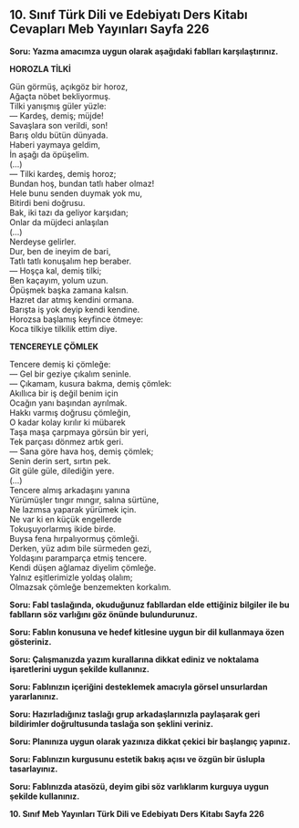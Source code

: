 ## 10. Sınıf Türk Dili ve Edebiyatı Ders Kitabı Cevapları Meb Yayınları Sayfa 226

**Soru: Yazma amacımza uygun olarak aşağıdaki fablları karşılaştırınız.**

**HOROZLA TİLKİ**

Gün görmüş, açıkgöz bir horoz,  
 Ağaçta nöbet bekliyormuş.  
 Tilki yanışmış güler yüzle:  
 — Kardeş, demiş; müjde!  
 Savaşlara son verildi, son!  
 Barış oldu bütün dünyada.  
 Haberi yaymaya geldim,  
 İn aşağı da öpüşelim.  
 (…)  
 — Tilki kardeş, demiş horoz;  
 Bundan hoş, bundan tatlı haber olmaz!  
 Hele bunu senden duymak yok mu,  
 Bitirdi beni doğrusu.  
 Bak, iki tazı da geliyor karşıdan;  
 Onlar da müjdeci anlaşılan  
 (…)  
 Nerdeyse gelirler.  
 Dur, ben de ineyim de bari,  
 Tatlı tatlı konuşalım hep beraber.  
 — Hoşça kal, demiş tilki;  
 Ben kaçayım, yolum uzun.  
 Öpüşmek başka zamana kalsın.  
 Hazret dar atmış kendini ormana.  
 Barışta iş yok deyip kendi kendine.  
 Horozsa başlamış keyfince ötmeye:  
 Koca tilkiye tilkilik ettim diye.

**TENCEREYLE ÇÖMLEK**

Tencere demiş ki çömleğe:  
 — Gel bir geziye çıkalım seninle.  
 — Çıkamam, kusura bakma, demiş çömlek:  
 Akıllıca bir iş değil benim için  
 Ocağın yanı başından ayrılmak.  
 Hakkı varmış doğrusu çömleğin,  
 O kadar kolay kırılır ki mübarek  
 Taşa maşa çarpmaya görsün bir yeri,  
 Tek parçası dönmez artık geri.  
 — Sana göre hava hoş, demiş çömlek;  
 Senin derin sert, sırtın pek.  
 Git güle güle, dilediğin yere.  
 (…)  
 Tencere almış arkadaşını yanına  
 Yürümüşler tıngır mıngır, salına sürtüne,  
 Ne lazımsa yaparak yürümek için.  
 Ne var ki en küçük engellerde  
 Tokuşuyorlarmış ikide birde.  
 Buysa fena hırpalıyormuş çömleği.  
 Derken, yüz adım bile sürmeden gezi,  
 Yoldaşını paramparça etmiş tencere.  
 Kendi düşen ağlamaz diyelim çömleğe.  
 Yalnız eşitlerimizle yoldaş olalım;  
 Olmazsak çömleğe benzemekten korkalım.

**Soru: Fabl taslağında, okuduğunuz fabllardan elde ettiğiniz bilgiler ile bu fablların söz varlığını göz önünde bulundurunuz.**

**Soru: Fablın konusuna ve hedef kitlesine uygun bir dil kullanmaya özen gösteriniz.**

**Soru: Çalışmanızda yazım kurallarına dikkat ediniz ve noktalama işaretlerini uygun şekilde kullanınız.**

**Soru: Fablınızın içeriğini desteklemek amacıyla görsel unsurlardan yararlanınız.**

**Soru: Hazırladığınız taslağı grup arkadaşlarınızla paylaşarak geri bildirimler doğrultusunda taslağa son şeklini veriniz.**

**Soru: Planınıza uygun olarak yazınıza dikkat çekici bir başlangıç yapınız.**

**Soru: Fablınızın kurgusunu estetik bakış açısı ve özgün bir üslupla tasarlayınız.**

**Soru: Fablınızda atasözü, deyim gibi söz varlıklarım kurguya uygun şekilde kullanınız.**

**10. Sınıf Meb Yayınları Türk Dili ve Edebiyatı Ders Kitabı Sayfa 226**